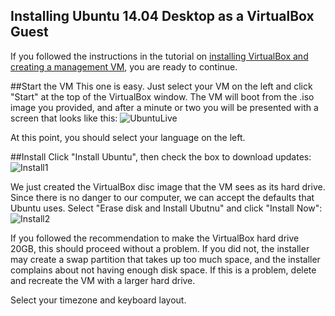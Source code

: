 Installing Ubuntu 14.04 Desktop as a VirtualBox Guest
------
If you followed the instructions in the tutorial on [installing VirtualBox and creating a management VM](https://github.com/tjtoml/linux_mentor/blob/master/core_skills/create_local_vm.md), you are ready to continue. 

##Start the VM
This one is easy. Just select your VM on the left and click "Start" at the top of the VirtualBox window. The VM will boot from the .iso image you provided, and after a minute or two you will be presented with a screen that looks like this: 
![UbuntuLive](http://i.imgur.com/rLHjRK1.png)

At this point, you should select your language on the left. 

##Install 
Click "Install Ubuntu", then check the box to download updates:
![Install1](http://i.imgur.com/cUIeIXv.png)

We just created the VirtualBox disc image that the VM sees as its hard drive. Since there is no danger to our computer, we can accept the defaults that Ubuntu uses. Select "Erase disk and Install Ubutnu" and click "Install Now": 
![Install2](http://i.imgur.com/ynOvHmH.png)

If you followed the recommendation to make the VirtualBox hard drive 20GB, this should proceed without a problem. If you did not, the installer may create a swap partition that takes up too much space, and the installer complains about not having enough disk space. If this is a problem, delete and recreate the VM with a larger hard drive.  

Select your timezone and keyboard layout.
